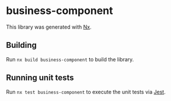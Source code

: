 # business-component

This library was generated with [Nx](https://nx.dev).

## Building

Run `nx build business-component` to build the library.

## Running unit tests

Run `nx test business-component` to execute the unit tests via [Jest](https://jestjs.io).
